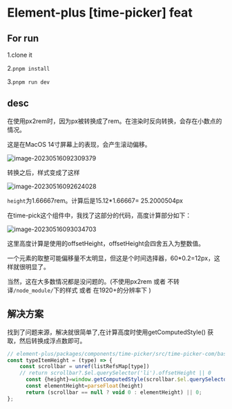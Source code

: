 # Element-plus [time-picker] feat

## For run

1.clone it

2.`pnpm install `

3.`pnpm run dev`

## desc

在使用px2rem时，因为px被转换成了rem。在渲染时反向转换，会存在小数点的情况。

这是在MacOS 14寸屏幕上的表现，会产生滚动偏移。

![image-20230516092309379](http://img.mmifx.com//202305160923530.png?qiniu)

转换之后，样式变成了这样

![image-20230516092624028](http://img.mmifx.com//202305160926067.png?qiniu)

`height`为1.66667rem。计算后是15.12*1.66667= 25.2000504px

在time-pick这个组件中，我找了这部分的代码，高度计算部分如下：

![image-20230516093034703](http://img.mmifx.com//202305160930746.png?qiniu)

这里高度计算是使用的offsetHeight，offsetHeight会四舍五入为整数值。

一个元素的取整可能偏移量不太明显，但这是个时间选择器，60*0.2=12px，这样就很明显了。

当然，这在大多数情况都是没问题的。(不使用px2rem  或者  不转译`/node_module/`下的样式 或者 在1920+的分辨率下 )

## 解决方案

找到了问题来源，解决就很简单了,在计算高度时使用getComputedStyle() 获取，然后转换成浮点数即可。

```javascript
// element-plus/packages/components/time-picker/src/time-picker-com/basic-time-spinner.vue
const typeItemHeight = (type) => {
  	const scrollbar = unref(listRefsMap[type])
  	// return scrollbar?.$el.querySelector('li').offsetHeight || 0
      const {height}=window.getComputedStyle(scrollbar.$el.querySelector("li"))
      const elementHeight=parseFloat(height)
      return (scrollbar == null ? void 0 : elementHeight) || 0;
};
```







